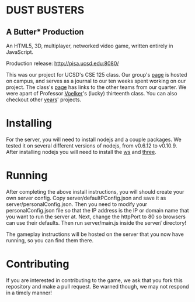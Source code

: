 # DUST BUSTERS
## A Butter\* Production

An HTML5, 3D, multiplayer, networked video game, written entirely in
JavaScript.

Production release: http://pisa.ucsd.edu:8080/

This was our project for UCSD's CSE 125 class. Our group's 
[page](http://cse125.ucsd.edu/cse125/2013/cse125g3/) is hosted on campus,
and serves as a journal to our ten weeks spent working on our project.
The class's [page](http://cse125.ucsd.edu/cse125/2013/) has links to the 
other teams from our quarter. We were apart of Professor 
[Voelker](http://cseweb.ucsd.edu/~voelker/)'s (lucky) thirteenth class.
You can also checkout other [years](http://cse125.ucsd.edu/cse125/)' projects.

# Installing

For the server, you will need to install nodejs and a couple packages.
We tested it on several different versions of nodejs, from v0.6.12 to 
v0.10.9. After installing nodejs you will need to install the 
[ws](http://einaros.github.io/ws/) and 
[three](https://npmjs.org/package/three).

# Running

After completing the above install instructions, you will should create
your own server config. Copy server/defaultPConfig.json and save it as
server/personalConfig.json. Then you need to modify your personalConfig.json
file so that the IP address is the IP or domain name that you want to run
the server at. Next, change the httpPort to 80 so browsers can use their
defaults. Then run server/main.js inside the server/ directory!

The gameplay instructions will be hosted on the server that you now have
running, so you can find them there.

# Contributing

If you are interested in contributing to the game, we ask that you fork
this repository and make a pull request. Be warned though, we may not 
respond in a timely manner!
